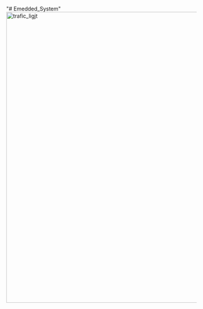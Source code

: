"# Emedded_System" 
<img width="1366" height="768" alt="trafic_ligjt" src="https://github.com/user-attachments/assets/90c7d0f8-ee24-44b4-a0bb-14c1a72dcaa5" />

